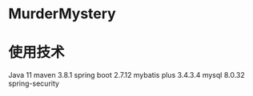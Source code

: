 # MurderMystery

# 使用技术
  Java 11
  maven 3.8.1
  spring boot 2.7.12
  mybatis plus 3.4.3.4
  mysql 8.0.32
  spring-security

